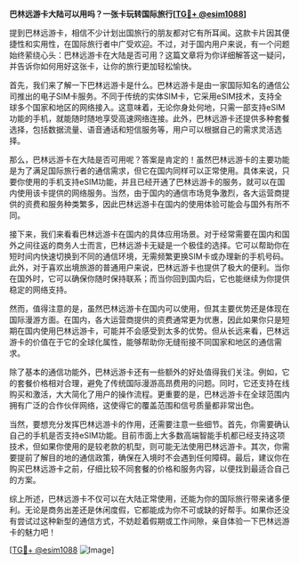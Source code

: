 **巴林远游卡大陆可以用吗？一张卡玩转国际旅行[[TG💪+ @esim1088](https://t.me/s/esim1088)]**

提到巴林远游卡，相信不少计划出国旅行的朋友都对它有所耳闻。这款卡片因其便捷性和实用性，在国际旅行者中广受欢迎。不过，对于国内用户来说，有一个问题始终萦绕心头：巴林远游卡在大陆是否可用？这篇文章将为你详细解答这一疑问，并告诉你如何用好这张卡，让你的旅行更加轻松愉快。

首先，我们来了解一下巴林远游卡是什么。巴林远游卡是由一家国际知名的通信公司推出的电子SIM卡服务。不同于传统的实体SIM卡，它采用eSIM技术，支持全球多个国家和地区的网络接入。这意味着，无论你身处何地，只需一部支持eSIM功能的手机，就能随时随地享受高速网络连接。此外，巴林远游卡还提供多种套餐选择，包括数据流量、语音通话和短信服务等，用户可以根据自己的需求灵活选择。

那么，巴林远游卡在大陆是否可用呢？答案是肯定的！虽然巴林远游卡的主要功能是为了满足国际旅行者的通信需求，但它在国内同样可以正常使用。具体来说，只要你使用的手机支持eSIM功能，并且已经开通了巴林远游卡的服务，就可以在国内使用该卡提供的网络服务。当然，由于国内的通信市场竞争激烈，各大运营商提供的资费和服务种类繁多，因此巴林远游卡在国内的使用体验可能会与国外有所不同。

接下来，我们来看看巴林远游卡在国内的具体应用场景。对于经常需要在国内和国外之间往返的商务人士而言，巴林远游卡无疑是一个极佳的选择。它可以帮助你在短时间内快速切换到不同的通信环境，无需频繁更换SIM卡或办理新的手机号码。此外，对于喜欢出境旅游的普通用户来说，巴林远游卡也提供了极大的便利。当你在国外时，它可以确保你随时保持联系；而当你回到国内后，它也能继续为你提供稳定的网络支持。

然而，值得注意的是，虽然巴林远游卡在国内可以使用，但其主要优势还是体现在国际漫游方面。在国内，各大运营商提供的资费通常更为优惠，因此如果你只是短期在国内使用巴林远游卡，可能并不会感受到太多的优势。但从长远来看，巴林远游卡的价值在于它的全球化属性，能够帮助你无缝衔接不同国家和地区的通信需求。

除了基本的通信功能外，巴林远游卡还有一些额外的好处值得我们关注。例如，它的套餐价格相对合理，避免了传统国际漫游高昂费用的问题。同时，它还支持在线购买和激活，大大简化了用户的操作流程。更重要的是，巴林远游卡在全球范围内拥有广泛的合作伙伴网络，这使得它的覆盖范围和信号质量都非常出色。

当然，要想充分发挥巴林远游卡的作用，还需要注意一些细节。首先，你需要确认自己的手机是否支持eSIM功能。目前市面上大多数高端智能手机都已经支持这项技术，但如果你使用的是较老款的机型，则可能无法使用巴林远游卡。其次，你需要提前了解目的地的通信政策，确保在入境时不会遇到任何障碍。最后，建议你在购买巴林远游卡之前，仔细比较不同套餐的价格和服务内容，以便找到最适合自己的方案。

综上所述，巴林远游卡不仅可以在大陆正常使用，还能为你的国际旅行带来诸多便利。无论是商务出差还是休闲度假，它都能成为你不可或缺的好帮手。如果你还没有尝试过这种新型的通信方式，不妨趁着假期或工作间隙，亲自体验一下巴林远游卡的魅力吧！

[[TG💪+ @esim1088](https://t.me/s/esim1088) ![Image](https://i.postimg.cc/4NQfJmqS/Snipaste-2025-05-13-00-14-12.png)]